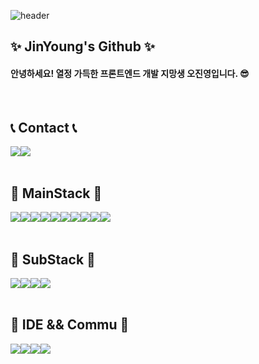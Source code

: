  ![header](https://capsule-render.vercel.app/api?type=waving&color=auto&height=200&text=JinY%20Github!!)

## ✨ JinYoung's Github ✨
#### 안녕하세요! 열정 가득한 프론트엔드 개발 지망생 오진영입니다. 😎
<br>

## 📞 Contact 📞
<div style="display:flex; flex-direction:row;">
    <a href="https://www.instagram.com/jin.__o/">
        <img src="https://img.shields.io/badge/Instagram-E4405F?style=for-the-badge&logo=Instagram&logoColor=white"> 
    </a>
    <a href="https://blog.naver.com/wlsdud6221">
        <img src="https://img.shields.io/badge/Blog-03C75A?style=for-the-badge&logo=Naver&logoColor=white"> 
    </a>
</div><br>

## 🔨 MainStack 🔨
<div style="display:flex; flex-direction:row;">
<img src="https://img.shields.io/badge/html5-E34F26?style=flat-square&logo=html5&logoColor=white"> 
<img src="https://img.shields.io/badge/css-1572B6?style=flat-square&logo=css3&logoColor=white"> 
<img src="https://img.shields.io/badge/javascript-F7DF1E?style=flat-square&logo=javascript&logoColor=white"> 
<img src="https://img.shields.io/badge/Java-007396?style=flat-square&logo=Java&logoColor=white"> <br>
<img src="https://img.shields.io/badge/React-61DAFB?style=flat-square&logo=react&logoColor=white"> 
<img src="https://img.shields.io/badge/Vue.js-4FC08D?style=flat-square&logo=Vue.js&logoColor=white">
<img src="https://img.shields.io/badge/PWA-5A0FC8?style=flat-square&logo=PWA&logoColor=white">
<img src="https://img.shields.io/badge/React Router-CA4245?style=flat-square&logo=reactrouter&logoColor=white"> <br>
<img src="https://img.shields.io/badge/bootstrap-7952B3?style=flat-square&logo=bootstrap&logoColor=white">
<img src="https://img.shields.io/badge/styled-components-DB7093?style=flat-square&logo=styled-components&logoColor=white">




</div><br>
    
## 🔨 SubStack 🔨
<div style="display:flex; flex-direction:row;">
<img src="https://img.shields.io/badge/Andoid Studio-3DDC84?style=flat-square&logo=android studio&logoColor=white">
<img src="https://img.shields.io/badge/python-3776AB?style=flat-square&logo=python&logoColor=white"> 
<img src="https://img.shields.io/badge/C-A8B9CC?style=flat-square&logo=C&logoColor=white"> 
<img src="https://img.shields.io/badge/Figma-F24E1E?style=flat-square&logo=Figma&logoColor=white">
</div><br>

## 🔨 IDE && Commu 🔨
<div style="display:flex; flex-direction:row;">
<img src="https://img.shields.io/badge/Eclipse IDE-2C2255?style=flat-square&logo=Eclipse IDE&logoColor=white">
<img src="https://img.shields.io/badge/Visual Studio Code-007ACC?style=flat-square&logo=Visual Studio Code&logoColor=white"> 
<img src="https://img.shields.io/badge/Notion-000000?style=flat-square&logo=Notion&logoColor=white"> 
<img src="https://img.shields.io/badge/Discord-5865F2?style=flat-square&logo=Discord&logoColor=white"> 
</div><br>
